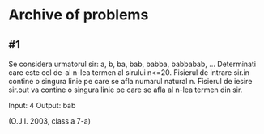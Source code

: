 # Archive of problems


## #1
Se considera urmatorul sir:
a, b, ba, bab, babba, babbabab, ...
Determinati care este cel de-al n-lea termen al sirului  n<=20.
Fisierul de intrare sir.in contine o singura linie pe care se afla numarul natural n.
Fisierul de iesire sir.out va contine o singura linie pe care se afla al
n-lea termen din sir.

Input: 4
Output: bab

(O.J.I. 2003, class a 7-a)


